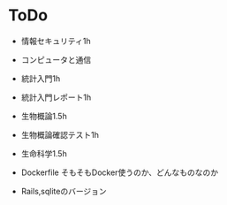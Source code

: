 # ToDo
- 情報セキュリティ1h
- コンピュータと通信
- 統計入門1h
- 統計入門レポート1h
- 生物概論1.5h
- 生物概論確認テスト1h
- 生命科学1.5h

- Dockerfile
そもそもDocker使うのか、どんなものなのか
- Rails,sqliteのバージョン
